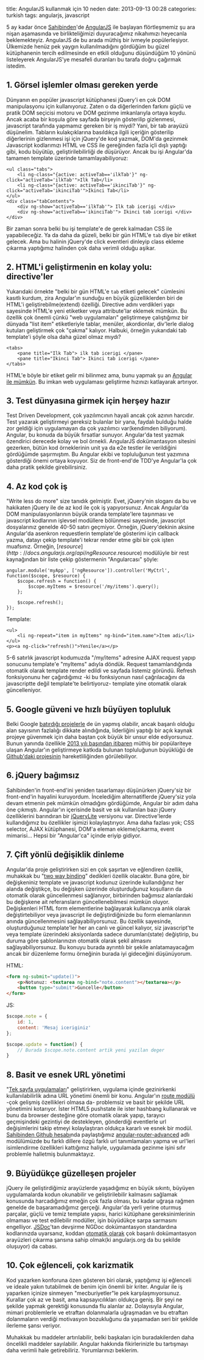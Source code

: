 title: AngularJS kullanmak için 10 neden
date: 2013-09-13 00:28
categories: turkish
tags: angularjs, javascript

5 ay kadar önce [Sahibinden](http://www.sahibinden.com)'de [AngularJS](http://angularjs.org) ile başlayan flörtleşmemiz şu ara nişan aşamasında ve birlikteliğimizi duyuracağımız nikahımızı heyecanla beklemekteyiz. AngularJS de bu arada müthiş bir ivmeyle popülerleşiyor. Ülkemizde henüz pek yaygın kullanılmadığını gördüğüm bu güzel kütüphanenin tercih edilmesinde en etkili olduğunu düşündüğüm 10 yönünü listeleyerek AngularJS'ye mesafeli duranları bu tarafa doğru çağırmak istedim.

## 1. Görsel işlemler olması gereken yerde

Dünyanın en popüler javascript kütüphanesi jQuery'i en çok DOM manipulasyonu için kullanıyoruz. Zaten o da diğerlerinden farkını güçlü ve pratik DOM seçicisi motoru ve DOM gezinme imkanlarıyla ortaya koydu. Ancak acaba bir koşula göre sayfada birşeyin gösterilip gizlenmesi, javascript tarafında yapmamız gereken bir iş miydi? Yani, bir tab arayüzü düşünelim. Tabların kulakçıklarına basıldıkça ilgili içeriğin gösterilip diğerlerinin gizlenmesi işi için jQuery'de kod yazmak, DOM'da gezinmek Javascript kodlarımızı HTML ve CSS ile gereğinden fazla içli dışlı yaptığı gibi, kodu büyütüp, geliştirilebilirliği de düşürüyor. Ancak bu işi Angular'da tamamen template üzerinde tamamlayabiliyoruz:

```
<ul class="tabs">
	<li ng-class="{active: activeTab=='ilkTab'}" ng-click="activeTab='ilkTab'">Ilk Tab</li>
	<li ng-class="{active: activeTab=='ikinciTab'}" ng-click="activeTab='ikinciTab'">Ikinci Tab</li>
</ul>
<div class="tabContents">
	<div ng-show="activeTab=='ilkTab'"> Ilk tab icerigi </div>
	<div ng-show="activeTab=='ikinciTab'"> Ikinci tab icerigi </div>
</div>
```

Bir zaman sonra belki bu işi template'e de gerek kalmadan CSS ile yapabileceğiz. Ya da daha da güzeli, belki bir gün HTML'e `tab` diye bir etiket gelecek. Ama bu halinin jQuery'de click eventleri dinleyip class ekleme çıkarma yaptığımız halinden çok daha verimli olduğu aşikar.

## 2. HTML'i geliştirmenin en kolay yolu: directive'ler

Yukarıdaki örnekte "belki bir gün HTML'e `tab` etiketi gelecek" cümlesini kasıtlı kurdum, zira Angular'ın sunduğu en büyük güzelliklerden biri de HTML'i geliştirebilme(extend) özelliği. Directive adını verdikleri yapı sayesinde HTML'e yeni etiketker veya attribute'lar eklemek mümkün. Bu özellik çok önemli çünkü "web uygulamaları" geliştirmeye çalıştığımız bir dünyada "list item" etiketleriyle tablar, menüler, akordionlar, div'lerle dialog kutuları geliştirmek çok "çakma" kalıyor. Halbuki, örneğin yukarıdaki tab template'i şöyle olsa daha güzel olmaz mıydı?

```
<tabs>
	<pane title="Ilk Tab"> ilk tab icerigi </pane>
	<pane title="Ikinci Tab"> Ikinci tab icerigi </pane>
</tabs>
```

HTML'e böyle bir etiket gelir mi bilinmez ama, bunu yapmak şu an [Angular ile mümkün](http://angular-ui.github.io/bootstrap/). Bu imkan web uygulaması geliştirme hızınızı katlayarak artırıyor.

## 3. Test dünyasına girmek için herşey hazır

Test Driven Development, çok yazılımcının hayali ancak çok azının harcıdır. Test yazarak geliştirmeyi gereksiz bulanlar bir yana, faydalı bulduğu halde zor geldiği için uygulamayan da çok yazılımcı var(kendimden biliyorum). Angular, bu konuda da büyük fırsatlar sunuyor. Angular'da test yazmak özendirici derecede kolay ve bol örnekli. AngularJS dokümantasyon sitesini gezerken, bütün kod örneklerinin unit ya da e2e testler ile verildiğini gördüğümde şaşırmıştım. Bu Angular ekibi ve topluluğunun test yazımına gösterdiği önemi ortaya koyuyor. Siz de front-end'de TDD'ye Angular'la çok daha pratik şekilde girebilirsiniz.

## 4. Az kod çok iş

"Write less do more" size tanıdık gelmiştir. Evet, jQuery'nin sloganı da bu ve hakikaten jQuery ile de az kod ile çok iş yapıyorsunuz. Ancak Angular'da DOM manipulasyonlarının büyük oranda template'lere taşınması ve javascript kodlarının işlevsel modüllere bölünmesi sayesinde, javascript dosyalarınız genelde 40-50 satırı geçmiyor. Örneğin, jQuery'dekinin aksine Angular'da asenkron requestlerin template'de gösterimi için callback yazma, datayı çekip template'i tekrar render etme gibi bir çok işten muafsınız. Örneğin, [$resource](http://docs.angularjs.org/api/ngResource.$resource) modülüyle bir rest kaynağından bir liste çekip göstermenin "Angularcası" şöyle:

```
angular.module('myApp', ['ngResource']).controller('MyCtrl', function($scope, $resource) {
	$scope.refresh = function() {
		$scope.myItems = $resource('/my/items').query();
	};

	$scope.refresh();
});
```

Template:

```
<ul>
	<li ng-repeat="item in myItems" ng-bind="item.name">Item adi</li>
</ul>
<p><a ng-click="refresh()">Yenile</a></p>
```

5-6 satırlık javascript kodumuzda "/my/items" adresine AJAX request yapıp sonucunu template'e "myItems" adıyla döndük. Request tamamlandığında otomatik olarak template render edildi ve sayfada listemiz göründü. Refresh fonksiyonunu her çağırdığımız -ki bu fonksiyonun nasıl çağrılacağını da javascriptte değil template'te belirtiyoruz- template yine otomatik olarak güncelleniyor.

## 5. Google güveni ve hızlı büyüyen topluluk

Belki Google [batırdığı projelerle](http://www.pinterest.com/googlegraveyard/google-graveyard/) de ün yapmış olabilir, ancak başarılı olduğu alan sayısının fazlalığı dikkate alındığında, liderliğini yaptığı bir açık kaynak projeye güvenmek için daha baştan çok büyük bir unsur elde ediyorsunuz. Bunun yanında özellikle [2013 yılı başından itibaren](https://twitter.com/muratcorlu/status/352904895944347648) müthiş bir popülariteye ulaşan Angular'ın geliştirmeye katkıda bulunan topluluğunun büyüklüğü de [Github'daki projesinin](https://github.com/angular/angular.js) hareketliliğinden görülebiliyor.

## 6. jQuery bağımsız

Sahibinden'in front-end'ini yeniden tasarlamayı düşünürken jQuery'siz bir front-end'in hayalini kuruyordum. İncelediğim alternatiflerde jQuery'siz yola devam etmenin pek mümkün olmadığını gördüğümde, Angular bir adım daha öne çıkmıştı. Angular'ın içerisinde basit ve sık kullanılan bazı jQuery özelliklerini barındıran bir [jQueryLite](http://docs.angularjs.org/api/angular.element) versiyonu var. Directive'lerde kullandığımız bu özellikler işimizi kolaylaştırıyor. Ama daha fazlası yok; CSS selector, AJAX kütüphanesi, DOM'a eleman ekleme/çıkarma, event mimarisi... Hepsi bir "Angular'ca" içinde eriyip gidiyor.

## 7. Çift yönlü değişiklik dinleme

Angular'da proje geliştirirken sizi en çok şaşırtan ve eğlendiren özellik, muhakkak bu "[two way binding](http://docs.angularjs.org/guide/dev_guide.templates.databinding)" dedikleri özellik olacaktır. Buna göre, bir değişkeniniz template ve javascript kodunuz üzerinde kullandığınız her alanda değiştikçe, bu değişken üzerinde oluşturduğunuz koşulların da otomatik olarak güncellenmesi sağlanıyor, birbirinden bağımsız alanlardaki bu değişkene ait referansların güncellenebilmesi mümkün oluyor. Değişkenleri HTML form elementlerine bağlayarak kullanıcıya anlık olarak değiştirtebiliyor veya javascript ile değiştirdiğinizde bu form elemanlarının anında güncellenmesini sağlayabiliyorsunuz. Bu özellik sayesinde, oluşturduğunuz template'ler her an canlı ve güncel kalıyor, siz javascript'te veya template üzerindeki aksiyonlarda sadece durumları(state) değiştirip, bu duruma göre şablonlarınızın otomatik olarak şekil almasını sağlayabiliyorsunuz. Bu konuyu burada ayrıntılı bir şekile anlatamayacağım ancak bir düzenleme formu örneğinin burada iyi gideceğini düşünüyorum.

HTML:
```html
<form ng-submit="update()">
	<p>Notunuz: <textarea ng-bind="note.content"></textarea></p>
	<button type="submit">Guncelle</button>
</form>
```

JS:
```js
$scope.note = {
	id: 1,
	content: 'Mesaj iceriginiz'
};

$scope.update = function() {
	// Burada $scope.note.content artik yeni yazilan deger
}
```

## 8. Basit ve esnek URL yönetimi

"[Tek sayfa uygulamaları](http://en.wikipedia.org/wiki/Single-page_application)" geliştirirken, uygulama içinde gezinirkenki kullanılabilirlik adına URL yönetimi önemli bir konu. Angular'ın [route modülü](http://docs.angularjs.org/tutorial/step_07) -çok gelişmiş özellikleri olmasa da- problemsiz ve basit bir şekilde URL yönetimini kotarıyor. İster HTML5 pushstate ile ister hashbang kullanarak ve bunu da browser desteğine göre otomatik olarak yapıp, tarayıcı geçmişindeki gezintiyi de destekleyen, gönderdiği eventlerle url değişimlerini takip etmeyi kolaylaştıran oldukça kararlı ve esnek bir modül. [Sahibinden Github hesabı](https://github.com/sahibinden)nda paylaştığımız [angular-router-advanced](https://github.com/sahibinden/angular-router-advanced) adlı modülümüzde bu farklı dillere özgü farklı url tanımlamaları yapma ve url'leri isimlendirme özellikleri kattığımız haliyle, uygulamada gezinme işini sıfır problemle halletmiş bulunmaktayız.

## 9. Büyüdükçe güzelleşen projeler

jQuery ile geliştirdiğimiz arayüzlerde yaşadığımız en büyük sıkıntı, büyüyen uygulamalarda kodun okunabilir ve geliştirilebilir kalmasını sağlamak konusunda harcadığımız emeğin çok fazla olması, bu kadar uğraşa rağmen genelde de başaramadığımız gerçeği. Angular'da yerli yerine oturmuş parçalar, güçlü ve temiz template yapısı, harici kütüphane gereksinimlerinin olmaması ve test edilebilir modüller, işin büyüdükçe sarpa sarmasını engelliyor. [JSDoc](http://en.wikipedia.org/wiki/JSDoc)'tan devşirme NGDoc dokümantasyon standardına kodlarınızda uyarsanız, koddan [otomatik olarak](https://github.com/m7r/grunt-ngdocs) çok başarılı dokümantasyon arayüzleri çıkarma şansına sahip olmak(ki angularjs.org da bu şekilde oluşuyor) da cabası.

## 10. Çok eğlenceli, çok karizmatik

Kod yazarken konforuna özen gösteren biri olarak, yaptığımız işi eğlenceli ve ideale yakın tutabilmek de benim için önemli bir kriter. Angular ile iş yaparken içinize sinmeyen "mecburiyetler"le pek karşılaşmıyorsunuz. Kurallar çok az ve basit, ama kapsayıcılıkları oldukça geniş. Bir şeyi ne şekilde yapmak gerektiği konusunda flu alanlar az. Dolayısıyla Angular, mimari problemlerle ve etraftan dolanmalarla uğraşmadan ve bu etraftan dolanmaların verdiği motivasyon bozukluğunu da yaşamadan seri bir şekilde ilerleme şansı veriyor.

Muhakkak bu maddeler artırılabilir, belki başkaları için buradakilerden daha öncelikli maddeler sayılabilir. Angular hakkında fikirlerinizle bu tartışmayı daha verimli hale getirebiliriz. Yorumlarınızı beklerim.